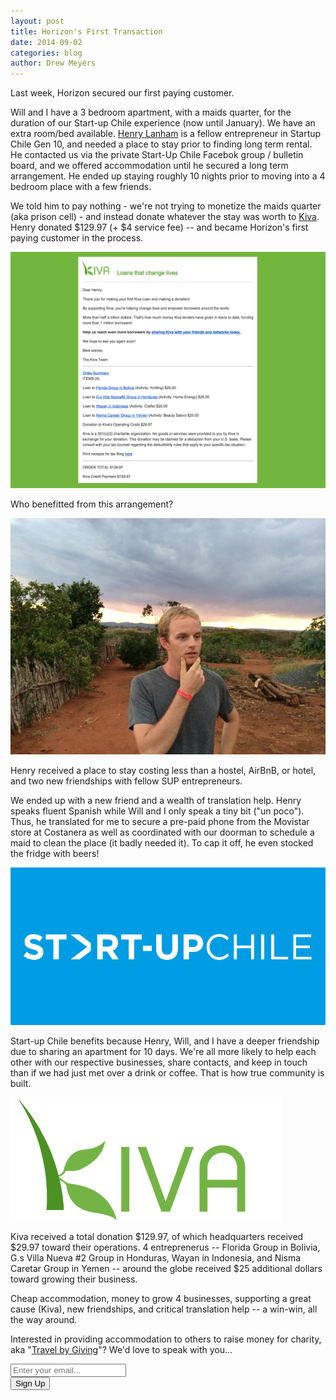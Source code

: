 ```yaml
---
layout: post
title: Horizon's First Transaction
date: 2014-09-02
categories: blog
author: Drew Meyers
---
```


Last week, Horizon secured our first paying customer. 

Will and I have a 3 bedroom apartment, with a maids quarter, for the duration of our Start-up Chile experience (now until January). We have an extra room/bed available. [Henry Lanham](https://www.linkedin.com/pub/henry-lanham/25/501/175) is a fellow entrepreneur in Startup Chile Gen 10, and needed a place to stay prior to finding long term rental. He contacted us via the private Start-Up Chile Facebok group / bulletin board, and we offered accommodation until he secured a long term arrangement. He ended up staying roughly 10 nights prior to moving into a 4 bedroom place with a few friends.

We told him to pay nothing - we're not trying to monetize the maids quarter (aka prison cell) - and instead donate whatever the stay was worth to [Kiva](http://www.kiva.org). Henry donated $129.97 (+ $4 service fee) -- and became Horizon's first paying customer in the process.

![](/assets/kiva-first-horizon-customer-receipt.jpg)

Who benefitted from this arrangement?

![](/assets/blog-2014-09-01-henry-lanham.jpg)

Henry received a place to stay costing less than a hostel, AirBnB, or hotel, and two new friendships with fellow SUP entrepreneurs.

We ended up with a new friend and a wealth of translation help. Henry speaks fluent Spanish while Will and I only speak a tiny bit ("un poco"). Thus, he translated for me to secure a pre-paid phone from the Movistar store at Costanera as well as coordinated with our doorman to schedule a maid to clean the place (it badly needed it). To cap it off, he even stocked the fridge with beers!

![](/assets/2014-07-07-startup-chile-journey-gen-10-sup-logo.png)

Start-up Chile benefits because Henry, Will, and I have a deeper friendship due to sharing an apartment for 10 days. We're all more likely to help each other with our respective businesses, share contacts, and keep in touch than if we had just met over a drink or coffee. That is how true community is built.

<img src="/assets/kiva-logo.png" class="center-margins" alt="">

Kiva received a total donation $129.97, of which headquarters received $29.97 toward their operations. 4 entreprenerus -- Florida Group in Bolivia, G.s Villa Nueva #2 Group in Honduras, Wayan in Indonesia, and Nisma Caretar Group in Yemen -- around the globe received $25 additional dollars toward growing their business.

Cheap accommodation, money to grow 4 businesses, supporting a great cause (Kiva), new friendships, and critical translation help -- a win-win, all the way around. 

Interested in providing accommodation to others to raise money for charity, aka "[Travel by Giving](http://www.horizonapp.co/blog/travel-by-giving/)"? We'd love to speak with you...

<!-- Begin MailChimp Signup Form -->
<div id="mc_embed_signup">
<form action="http://willmoyer.us2.list-manage.com/subscribe/post?u=69a898a29bc2e6a0ae2a83cd9&amp;id=835d9a226b" method="post" id="mc-embedded-subscribe-form" name="mc-embedded-subscribe-form" class="validate" target="_blank" novalidate>
  
<div class="mc-field-group">
  <div class="grid grid--tight">
    <div class="grid__item one-whole desk-two-thirds">
      <input type="email" value="" name="EMAIL" class="required email input-text margin-b" id="mce-EMAIL" placeholder="Enter your email...">
    </div>
    <div class="grid__item one-whole desk-one-third">
      <input type="submit" value="Sign Up" name="subscribe" id="mc-embedded-subscribe" class="button btn btn--full margin-b">
      <input type="hidden" name="FILTER" id="FILTER" value="TravelbyGiving" />
    </div>
  </div><!-- end grid -->
</div>
<div id="mce-responses" class="clear">
 <div class="response" id="mce-error-response" style="display:none"></div>
 <div class="response" id="mce-success-response" style="display:none"></div>
</div>    <!-- real people should not fill this in and expect good things - do not remove this or risk form bot signups-->
 <div style="position: absolute; left: -5000px;"><input type="text" name="b_69a898a29bc2e6a0ae2a83cd9_835d9a226b" tabindex="-1" value=""></div>
    
</form>
</div>
  
 <!--End mc_embed_signup--> 